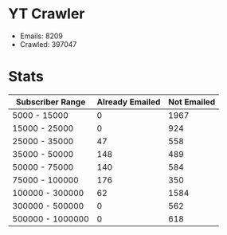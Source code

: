 # YT Crawler
- Emails: 8209
- Crawled: 397047

# Stats
| Subscriber Range  | Already Emailed | Not Emailed |
|-------|-------|-------|
| 5000 - 15000 | 0 | 1967 |
| 15000 - 25000 | 0 | 924 |
| 25000 - 35000 | 47 | 558 |
| 35000 - 50000 | 148 | 489 |
| 50000 - 75000 | 140 | 584 |
| 75000 - 100000 | 176 | 350 |
| 100000 - 300000 | 62 | 1584 |
| 300000 - 500000 | 0 | 562 |
| 500000 - 1000000 | 0 | 618 |
